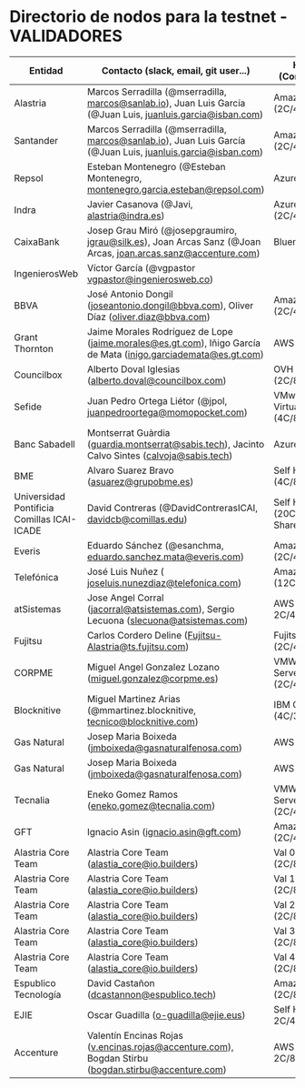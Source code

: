 ﻿# Directorio de nodos para la testnet - VALIDADORES

| Entidad | Contacto (slack, email, git user...) | Hosting info (Cores/Mem/HDD) | enode |
| ------- | ------------------------------------ | ---------------------------------- | ----- |
| Alastria | Marcos Serradilla (@mserradilla, marcos@sanlab.io), Juan Luis García (@Juan Luis, juanluis.garcia@isban.com) | Amazon AWS (2C/4Gb/30Gb) | enode://3905f943ba5446eba164c07ab5f53a84ce17d74ec4d7591f6ec54b9d7608f57cae7cfdf946616385f59cfb5b910161a1f8520cb6f992bcc0d1ab932601205e91@52.56.69.220:21000?discport=0 |
| Santander | Marcos Serradilla (@mserradilla, marcos@sanlab.io), Juan Luis García (@Juan Luis, juanluis.garcia@isban.com) | Amazon AWS (2C/4Gb/30Gb) | enode://60885eb65783a6c7bdee131b9b70dd3b0dc084bbfafe4adef7d4ba740ec834bf7df467a747b7e150c822d7a7c7e8885c1f571e901b577408182990433dc83f91@35.176.197.87:21000?discport=0 |
| Repsol | Esteban Montenegro (@Esteban Montenegro, montenegro.garcia.esteban@repsol.com) | Azure | enode://5c0fab3c53ae3790cc58e13ed1a01b44d5f508568d61a93ed84b52964e52a2801daaf49007cc62a176cb9f48ecd12e368e55212937ca9f3a775a45bc7a883983@52.169.13.168:21000?discport=0 |
| Indra | Javier Casanova (@Javi, alastria@indra.es) | Azure (2C/4Gb/30Gb) | enode://669da0c4581e4cd04bb67690acfa739f27bd1f69522d7df73820b865cd78ceb2ad1c29fd982845194db1efe81a4d814c248707a97be00b903feb7215cf07e211@40.118.64.233:21000?discport=0 |
| CaixaBank | Josep Grau Miró (@josepgraumiro, jgrau@silk.es), Joan Arcas Sanz (@Joan Arcas, joan.arcas.sanz@accenture.com) | Bluemix | enode://f025271dddd1c24907801e025b04f2b1656f74914181a4899b562bf9ffa6e88e5f3bacc16640451a47b4916d1dffa2de1bf9238b5cd33a09ec5aadabbbe4c5ab@158.177.89.28:21000?discport=0  |
| IngenierosWeb | Víctor García (@vgpastor vgpastor@ingenierosweb.co) |  |  |  |  |
| BBVA | José Antonio Dongil (joseantonio.dongil@bbva.com), Oliver Díaz (oliver.diaz@bbva.com) | Amazon AWS (2C/4Gb/30Gb) |   enode://61c79f8651011f313d9b2765a312014fde1b503385f7ce49f8af71fbc701f4d77ade0b1af9bfd8de22f2101fc881afa1402b459b80e8546cdc9e032f20afb9ab@52.16.39.13:21000?discport=0 |
| Grant Thornton | Jaime Morales Rodríguez de Lope (jaime.morales@es.gt.com), Iñigo García de Mata (inigo.garciademata@es.gt.com) | AWS t2.medium  | enode://fef10a04df8d956bf61df45fa1bdb6a0f110dfa4bde51a1f961f9e5b566433764ea401bb920d8713471681d8dba24a33150f5404805e69afe65ea1ff41c4ad17@34.242.192.72:21000?discport=0  |
| Councilbox | Alberto Doval Iglesias (alberto.doval@councilbox.com) | OVH Cloud (2C/8Gb/40Gb ssd) | enode://e675f9bab4c1082dc6f1fe149ba9ecbcccd471b0a8048975507eac9f99f68e246582bfc05cc4a89546fabe8df39c3f23440c0df1792a690fb3f3e04c9ace3acb@145.239.197.140:21000?discport=0 |
| Sefide | Juan Pedro Ortega Liétor (@jpol, juanpedroortega@momopocket.com) | VMware VSphere Virtual Machine (4C/8Gb/50Gb) | enode://a3394b8aa6d34482337e3af9c035fb20dcdab4a4cb34db2f7a4bb026137c899e5d81c28997eaf463907333561f47a664f3b76923223538653156e2da9fa1cecc@87.253.228.27:21000?discport=0 |
| Banc Sabadell | Montserrat Guàrdia (guardia.montserrat@sabis.tech), Jacinto Calvo Sintes (calvoja@sabis.tech) | Azure | enode://08afb83adcff1934f444e03a7ae4a0b8b459127187abff1e01147a5cc55423ea5ea8c56443f6246e542521d478d46b57837c4af7b4cffbc0dd3ac424b76af2d9@13.81.50.107:21000?discport=0 |
| BME | Alvaro Suarez Bravo (asuarez@grupobme.es) | Self Hosted (4C/8Gb/100Gb) | enode://5a84fe5e5d93a5f6611f30e0e44c61aab892a2299b8e75d2eb5a9e7bf0ceb20259956ab1568b0390de52d4cece2a5fe88bf64244c289fbf08d53bdbea27a5b0a@154.43.1.106:21000?discport=0 |
| Universidad Pontificia Comillas ICAI-ICADE | David Contreras (@DavidContrerasICAI, davidcb@comillas.edu) | Self Hosted (20C/128Gb/8TB Shared) | enode://81ed09e14a6a34c9738a99a2ac9243efeeb2c2793dda2e0e6b3694e3309b250a684c82ef247daf6affe39f18befbba241aee7cd6cb30221d7c6b8c54fa491f06@130.206.64.5:21000?discport=0 |
| Everis | Eduardo Sánchez (@esanchma, eduardo.sanchez.mata@everis.com) | Amazon AWS (2C/4Gb/30Gb) | enode://b7286ff750f8111ea58452f73c39a26715ebe6702adf0369bfa1926e373b25d4f442ceed34d1815aab06aab7673451cc7e0828e1140ad5631d8c05889ecd95e4@52.47.194.145:21000?discport=0 |
| Telefónica | José Luis Nuñez ( joseluis.nunezdiaz@telefonica.com) | Amazon AWS (12C/16Gb/124Gb) | enode://cb5fe9d41f3e5286ff4e4e6fd17d71951a0f0b01b947574b4e89649dfe0692a871a7e8a5436124ad79298864cb236c1726d7e1a12c2d635ecf2adbe3393fd4fb@195.235.92.199:21000?discport=0" |
| atSistemas | Jose Angel Corral (jacorral@atsistemas.com), Sergio Lecuona (slecuona@atsistemas.com) | AWS CentOS7.4 2C/4GB/8GB+100GB | enode://c1c3ab1a1dffd1848ad903531bb15597fda7f5702601df7755c1c54eb7939db52519e1b727505af7999d180345ce0dc51462cb0822497fc39968e91888ac25ee@52.212.194.186:21000?discport=0 |
| Fujitsu | Carlos Cordero Deline (Fujitsu-Alastria@ts.fujitsu.com) | Fujitsu K5 (2C/4Gb/30Gb) | enode://2163517edae3dd184d547e799d41ade695b8ef60b2e5a0429051136efc50c7d1e3df865fc1c14d18f7400ae325064b9d88e9f6c9e2e54f7e4a4d6379343a1ff0@194.140.26.136:21000?discport=0 |
| CORPME | Miguel Angel Gonzalez Lozano (miguel.gonzalez@corpme.es) | VMWARE Virtual Server (2C/4Gb/30Gb) | enode://fe4906b45d4d5f45d3377d23d97abaae17123a6c7533d91d00e3885fd14eb8f894bad681ee8d9b3173f4ee9700c054a08c50c17ecae7558148b630c0840c0de2@217.114.134.104:21000?discport=0 |
| Blocknitive | Miguel Martinez Arias (@mmartinez.blocknitive, tecnico@blocknitive.com) | IBM Cloud (4C/32Gb/92Gb) | enode://3def204d8d12cad24067c2e410c423b757bcfe03cecf2f31f090f4712db608f929c31c61777294b700a3775eb1d66280c5b408a48d55309b75d919e87220e92e@169.60.149.189:21000?discport=0 |
| Gas Natural | Josep Maria Boixeda (jmboixeda@gasnaturalfenosa.com) | AWS t2.large | enode://ee52baecded706ed78c878408110e3b2a87790716e0e1c5e5bfdfeb3a27a28ca97576c6e41f4018b37026a5f67093db3165f776a9bba82758c749d7a8c66207e@34.218.50.52:21000?discport=0 |
| Gas Natural | Josep Maria Boixeda (jmboixeda@gasnaturalfenosa.com) | AWS t2.large | enode://cbbfe5cabf13721bc15637c8c676982d1bea28fe18309728fb72426cac2565517ee319c480a6b5d043b7c0d8303bdec95f2281a09156220b2d368a5b3f4d3584@54.202.140.71:21000?discport=0 |
| Tecnalia | Eneko Gomez Ramos (eneko.gomez@tecnalia.com) | VMWARE Virtual Server (2C/4Gb/30Gb) | enode://af626c91c82ed147a0b53181610ef92563e55727d194e5d542e398c671d31e1ec13548040ef553e9528a71332b7f14e8b3a8787684905e97bd15cdacbc22cb7d@150.241.54.90:21000?discport=0 |
| GFT | Ignacio Asin (ignacio.asin@gft.com) | Amazon AWS (2C/4Gb/40Gb) | enode://8de84534fb24e29e409c77dd8386c846032dad3fe3e15726ddd16fa019de2c36bfa34c6589d1e998fdaa6ea34e8b78ffc0cb9e6656136f91682ea48a91294384@34.253.179.170:21000?discport=0 |
| Alastria Core Team | Alastria Core Team  (alastia_core@io.builders) | Val 0 Amazon AWS (2C/8Gb/100Gb) | enode://6dcfee235a9d020b5f3464c98df4e78f5984c1fc020ce247571b3204b0185919e44e84807022177467088eef6c6b91c15478e02a763aefc8ccd500e968f1a15a@34.255.202.192:21000?discport=0 |
| Alastria Core Team | Alastria Core Team  (alastia_core@io.builders) | Val 1 Amazon AWS (2C/8Gb/100Gb) | enode://80018fc0a4aa6c7ec52e2f3377fdf8a1b1d263a44376bc7d7a7558a25bc8d2c0b3bda812fa0a8d7331cff708fe305c11fecc7e1a226097a3d4053c6a8b319a89@54.72.143.79:21000?discport=0 |
| Alastria Core Team | Alastria Core Team  (alastia_core@io.builders) | Val 2 Amazon AWS (2C/8Gb/100Gb) | enode://ac9ecc87ca75a26c907c30cdcc140ff665d5dae4d79f7d943fe0d3c08e6df15ff4230ed691e53f54be38a16fe7ce394e04ba35536b16a34ac8f45463eb8c5562@34.242.139.184:21000?discport=0 |
| Alastria Core Team | Alastria Core Team  (alastia_core@io.builders) | Val 3 Amazon AWS (2C/8Gb/100Gb) | enode://98411956744ffb8713d94a81d87667dfa58ef1dd8ace9f9b7abcb50041ed04ed1deba200087b0d7cce2d053b80aab47e41398d46a312efc060faf00c014b0419@54.72.62.93:21000?discport=0 |
| Alastria Core Team | Alastria Core Team  (alastia_core@io.builders) | Val 4 Amazon AWS (2C/8Gb/100Gb) | enode://fe0ca56310ba1f6a47afb706e11c674413770f3372ff92a760c32a3970ec5f4add9617b8b40ac6efb7e83cdb69a9e9adb10dbc0f4af61b34a95bff2b4e0c677c@52.19.202.41:21000?discport=0 |
| Espublico Tecnología | David Castañon (dcastannon@espublico.tech) | Amazon AWS (2C/8Gb/30Gb)| enode://ca2cdc2b0d019142006c7f1d8d96ed8aa409ed0e7b32df5f6b70d10cbd51d67e805a68eebda6b6ad0cf2aa9ce1bb7cd5ca43e9760878f7dac8e32b1d44aa7d50@54.195.16.128:21000?discport=0 |
| EJIE | Oscar Guadilla (o-guadilla@ejie.eus) | Self Hosted 2C/4Gb/40Gb)| enode://f50ce14e24c0111013d3ea320ad38b0a6653d3b100efa6dd5b793204e3ae39ea5156f01a7881b2f3ce35e05464296c0eb43846b9e2353a7366942f8e4c90e8df@185.161.117.16:21000?discport=0 |
| Accenture | Valentín Encinas Rojas (v.encinas.rojas@accenture.com), Bogdan Stirbu (bogdan.stirbu@accenture.com) | AWS 2C/8Gb/100Gb)| "enode://a9185468255104bc2c00e91a51c35b815987fe2a6fe05463c3fce822fac976a921df0dbce2df57a6ce4955053486e1021c58d86e87e1f10777223f504e0d9ace@52.48.168.191:21000?discport=0" |
